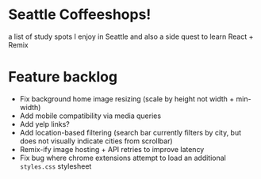 # Seattle Coffeeshops!

a list of study spots I enjoy in Seattle and also a side quest to learn React + Remix



# Feature backlog
* Fix background home image resizing (scale by height not width + min-width)
* Add mobile compatibility via media queries
* Add yelp links?
* Add location-based filtering (search bar currently filters by city, but does not visually indicate cities from scrollbar)
* Remix-ify image hosting + API retries to improve latency
* Fix bug where chrome extensions attempt to load an additional `styles.css` stylesheet
